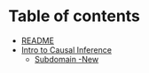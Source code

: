 # Table of contents

* [README](README.md)
* [Intro to Causal Inference](intro-to-causal-inference/README.md)
  * [Subdomain  -New](intro-to-causal-inference/subdomain-1.md)

